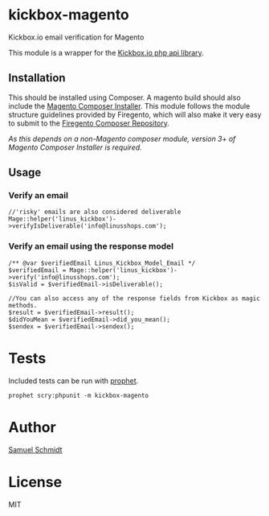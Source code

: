 # kickbox-magento
Kickbox.io email verification for Magento

This module is a wrapper for the [Kickbox.io php api library](https://github.com/kickboxio/kickbox-php).

## Installation
This should be installed using Composer. A magento build should also include the 
[Magento Composer Installer](https://github.com/Cotya/magento-composer-installer). This module follows the module structure guidelines 
provided by Firegento, which will also make it very easy to submit to the 
[Firegento Composer Repository](http://packages.firegento.com/).

*As this depends on a non-Magento composer module, version 3+ of Magento Composer
Installer is required.*

## Usage

### Verify an email
```
//'risky' emails are also considered deliverable
Mage::helper('linus_kickbox')->verifyIsDeliverable('info@linusshops.com');
```

### Verify an email using the response model
```
/** @var $verifiedEmail Linus_Kickbox_Model_Email */
$verifiedEmail = Mage::helper('linus_kickbox')->verify('info@linusshops.com');
$isValid = $verifiedEmail->isDeliverable();

//You can also access any of the response fields from Kickbox as magic methods.
$result = $verifiedEmail->result();
$didYouMean = $verifiedEmail->did_you_mean();
$sendex = $verifiedEmail->sendex();
```

# Tests
Included tests can be run with [prophet](https://github.com/linusshops/prophet).

`prophet scry:phpunit -m kickbox-magento`

# Author
[Samuel Schmidt](https://github.com/dersam)

# License
MIT
